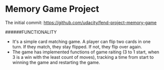 # Memory Game Project

The initial commit:
https://github.com/udacity/fend-project-memory-game

######FUNCTIONALITY
- It's a simple card matching game. A player can flip two cards in one turn. If they match, they stay flipped. If not, they flip over again.
- The game has implemented functions of game raiting (3 to 1 start, when 3 is a win with the least count of moves), tracking a time from start to winning the game and restarting the game.
